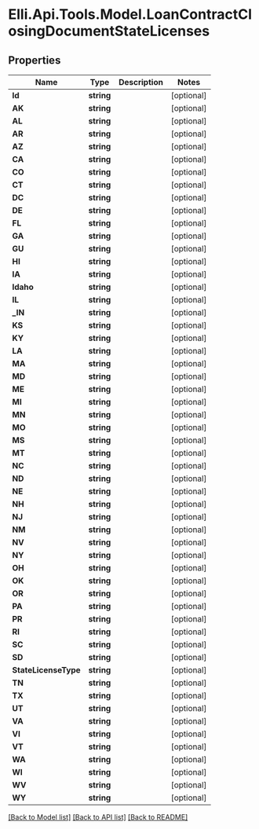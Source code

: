 # Elli.Api.Tools.Model.LoanContractClosingDocumentStateLicenses
## Properties

Name | Type | Description | Notes
------------ | ------------- | ------------- | -------------
**Id** | **string** |  | [optional] 
**AK** | **string** |  | [optional] 
**AL** | **string** |  | [optional] 
**AR** | **string** |  | [optional] 
**AZ** | **string** |  | [optional] 
**CA** | **string** |  | [optional] 
**CO** | **string** |  | [optional] 
**CT** | **string** |  | [optional] 
**DC** | **string** |  | [optional] 
**DE** | **string** |  | [optional] 
**FL** | **string** |  | [optional] 
**GA** | **string** |  | [optional] 
**GU** | **string** |  | [optional] 
**HI** | **string** |  | [optional] 
**IA** | **string** |  | [optional] 
**Idaho** | **string** |  | [optional] 
**IL** | **string** |  | [optional] 
**_IN** | **string** |  | [optional] 
**KS** | **string** |  | [optional] 
**KY** | **string** |  | [optional] 
**LA** | **string** |  | [optional] 
**MA** | **string** |  | [optional] 
**MD** | **string** |  | [optional] 
**ME** | **string** |  | [optional] 
**MI** | **string** |  | [optional] 
**MN** | **string** |  | [optional] 
**MO** | **string** |  | [optional] 
**MS** | **string** |  | [optional] 
**MT** | **string** |  | [optional] 
**NC** | **string** |  | [optional] 
**ND** | **string** |  | [optional] 
**NE** | **string** |  | [optional] 
**NH** | **string** |  | [optional] 
**NJ** | **string** |  | [optional] 
**NM** | **string** |  | [optional] 
**NV** | **string** |  | [optional] 
**NY** | **string** |  | [optional] 
**OH** | **string** |  | [optional] 
**OK** | **string** |  | [optional] 
**OR** | **string** |  | [optional] 
**PA** | **string** |  | [optional] 
**PR** | **string** |  | [optional] 
**RI** | **string** |  | [optional] 
**SC** | **string** |  | [optional] 
**SD** | **string** |  | [optional] 
**StateLicenseType** | **string** |  | [optional] 
**TN** | **string** |  | [optional] 
**TX** | **string** |  | [optional] 
**UT** | **string** |  | [optional] 
**VA** | **string** |  | [optional] 
**VI** | **string** |  | [optional] 
**VT** | **string** |  | [optional] 
**WA** | **string** |  | [optional] 
**WI** | **string** |  | [optional] 
**WV** | **string** |  | [optional] 
**WY** | **string** |  | [optional] 

[[Back to Model list]](../README.md#documentation-for-models) [[Back to API list]](../README.md#documentation-for-api-endpoints) [[Back to README]](../README.md)

